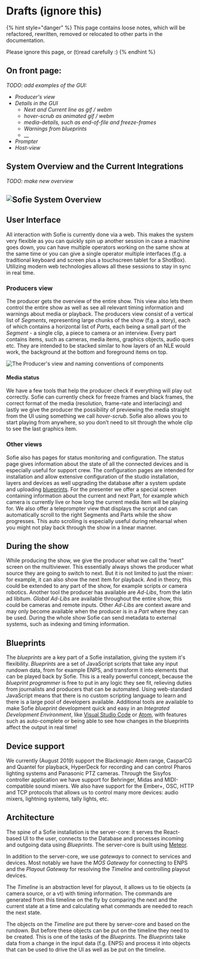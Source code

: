 # Drafts \(ignore this\)

{% hint style="danger" %}
This page contains loose notes, which will be refactored, rewritten, removed or relocated to other parts in the documentation.

Please ignore this page, or \(t\)read carefully :\)
{% endhint %}



## On front page:

_TODO: add examples of the GUI:_

* _Producer's view_
* _Details in the GUI_
  * _Next and Current line as gif / webm_
  * _hover-scrub as animated gif / webm_
  * _media-details, such as end-of-file and freeze-frames_
  * _Warnings from blueprints_
  * \_\_
* _Prompter_
* _Host-view_

## System Overview and the Current Integrations

_TODO: make new overview_

## ![Sofie System Overview](https://raw.githubusercontent.com/nrkno/Sofie-TV-automation/master/images/Sofie_NRK_May_10_2019.png)

## User Interface

All interaction with Sofie is currently done via a web. This makes the system very flexible as you can quickly spin up another session in case a machine goes down, you can have multiple operators working on the same show at the same time or you can give a single operator multiple interfaces  \(f.g. a traditional keyboard and screen plus a touchscreen tablet for a ShotBox\). Utilizing modern web technologies allows all these sessions to stay in sync in real time.

### Producers view

The producer gets the overview of the entire show. This view also lets them control the entire show as well as see all relevant timing information and warnings about media or playback. The producers view consist of a vertical list of _Segments_, representing large chunks of the show \(f.g. a story\), each of which contains a horizontal list of _Parts_, each being a small part of the _Segment_ - a single clip, a piece to camera or an interview. Every part contains items, such as cameras, media items, graphics objects, audio ques etc. They are intended to be stacked similar to how layers of an NLE would work, the background at the bottom and foreground items on top.



![The Producer&apos;s view and naming conventions of components](/gitbook/assets/sofie-naming-conventions.png)

#### Media status

We have a few tools that help the producer check if everything will play out correctly. Sofie can currently check for freeze frames and black frames, the correct format of the media \(resolution, frame-rate and interlacing\) and lastly we give the producer the possibility of previewing the media straight from the UI using something we call _hover-scrub_. Sofie also allows you to start playing from anywhere, so you don’t need to sit through the whole clip to see the last graphics item.

### Other views

Sofie also has pages for status monitoring and configuration. The status page gives information about the state of all the connected devices and is especially useful for support crew. The configuration pages are intended for installation and allow extensive configuration of the studio installation, layers and devices as well upgrading the database after a system update and uploading [blueprints](concepts-and-architecture.md#blueprints). For the presenter we offer a special screen containing information about the current and next Part, for example which camera is currently live or how long the current media item will be playing for. We also offer a teleprompter view that displays the script and can automatically scroll to the right Segments and Parts while the show progresses. This auto scrolling is especially useful during rehearsal when you might not play back through the show in a linear manner.

## During the show 

While producing the show, we give the producer what we call the “next” screen on the multiviewer. This essentially always shows the producer what source they are going to switch to next. But it is not limited to just the mixer: for example, it can also show the next item for playback. And in theory, this could be extended to any part of the show, for example scripts or camera robotics. Another tool the producer has available are _Ad-Libs_, from the latin ad libitum. _Global Ad-Libs_ are available throughout the entire show, this could be cameras and remote inputs. Other _Ad-Libs_ are context aware and may only become available when the producer is in a _Part_ where they can be used. During the whole show Sofie can send metadata to external systems, such as indexing and timing information.



## Blueprints 

The _blueprints_ are a key part of a Sofie installation, giving the system it's flexibility. _Blueprints_ are a set of JavaScript scripts that take any input rundown data, from for example ENPS, and transform it into elements that can be played back by Sofie. This is a really powerful concept, because the _blueprint programmer_ is free to put in any logic they see fit, relieving duties from journalists and producers that can be automated. Using web-standard JavaScript means that there is no custom scripting language to learn and there is a large pool of developers available. Additional tools are available to make Sofie _blueprint_ development quick and easy in an _Integrated Development Environment_, like [Visual Studio Code](https://code.visualstudio.com/) or [Atom](https://atom.io/), with features such as auto-complete or being able to see how changes in the blueprints affect the output in real time!

## Device support 

We currently \(August 2019\) support the Blackmagic Atem range, CasparCG and Quantel for playback, HyperDeck for recording and can control Pharos lighting systems and Panasonic PTZ cameras. Through the Sisyfos controller application we have support for Behringer, Midas and MIDI-compatible sound mixers. We also have support for the Ember+, OSC, HTTP and TCP protocols that allows us to control many more devices: audio mixers, lightning systems, tally lights, etc.

## Architecture 

The spine of a Sofie installation is the server-core: it serves the React-based UI to the user, connects to the Database and processes incoming and outgoing data using _Blueprints_. The server-core is built using [Meteor](https://www.meteor.com/).

In addition to the server-core, we use _gateways_ to connect to services and devices. Most notably we have the _MOS Gateway_ for connecting to ENPS and the _Playout Gateway_ for resolving the _Timeline_ and controlling playout devices.

The _Timeline_ is an abstraction level for playout, it allows us to tie objects \(a camera source, or a vt\) with timing information. The commands are generated from this timeline on the fly by comparing the next and the current state at a time and calculating what commands are needed to reach the next state.

The objects on the _Timeline_ are put there by server-core and based on the rundown. But before these objects can be put on the timeline they need to be created. This is one of the tasks of the _Blueprints_. The _Blueprints_ take data from a change in the input data \(f.g. ENPS\) and process it into objects that can be used to drive the UI as well as be put on the timeline.

